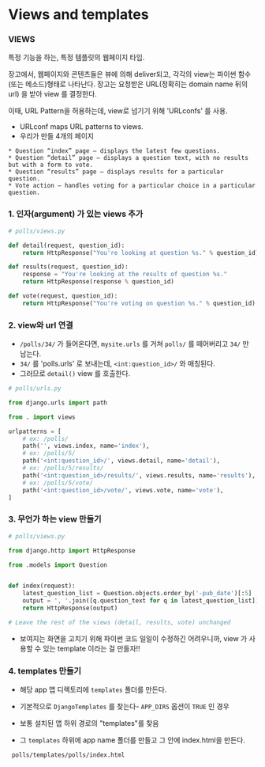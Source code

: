 # Views and templates

### VIEWS

특정 기능을 하는, 특정 템플릿의 웹페이지 타입.

장고에서, 웹페이지와 콘텐츠들은 뷰에 의해 deliver되고, 각각의 view는 파이썬 함수(또는 메소드)형태로 나타난다. 장고는 요청받은 URL(정확히는 domain name 뒤의 url) 을 받아 view 를 결정한다.

이때, URL Pattern을 허용하는데, view로 넘기기 위해 'URLconfs' 를 사용.

- URLconf maps URL patterns to views.
- 우리가 만들 4개의 페이지

```
* Question “index” page – displays the latest few questions.
* Question “detail” page – displays a question text, with no results but with a form to vote.
* Question “results” page – displays results for a particular question.
* Vote action – handles voting for a particular choice in a particular question.
```



### 1. 인자(argument) 가 있는 views 추가

```python
# polls/views.py

def detail(request, question_id):
    return HttpResponse("You're looking at question %s." % question_id)

def results(request, question_id):
    response = "You're looking at the results of question %s."
    return HttpResponse(response % question_id)

def vote(request, question_id):
    return HttpResponse("You're voting on question %s." % question_id)
```



### 2. view와 url 연결

- `/polls/34/` 가 들어온다면, `mysite.urls` 를 거쳐 `polls/` 를 떼어버리고 `34/` 만 남는다.
- `34/` 를 'polls.urls' 로 보내는데, `<int:question_id>/` 와 매칭된다.
- 그러므로 `detail()` view 를 호출한다.

```python
# polls/urls.py

from django.urls import path

from . import views

urlpatterns = [
    # ex: /polls/
    path('', views.index, name='index'),
    # ex: /polls/5/
    path('<int:question_id>/', views.detail, name='detail'),
    # ex: /polls/5/results/
    path('<int:question_id>/results/', views.results, name='results'),
    # ex: /polls/5/vote/
    path('<int:question_id>/vote/', views.vote, name='vote'),
]
```



### 3. 무언가 하는 view 만들기

```python
# polls/views.py

from django.http import HttpResponse

from .models import Question


def index(request):
    latest_question_list = Question.objects.order_by('-pub_date')[:5]
    output = ', '.join([q.question_text for q in latest_question_list])
    return HttpResponse(output)

# Leave the rest of the views (detail, results, vote) unchanged
```

- 보여지는 화면을 고치기 위해 파이썬 코드 일일이 수정하긴 어려우니까, view 가 사용할 수 있는 template 이라는 걸 만들자!!



### 4. templates 만들기

- 해당 app 앱 디렉토리에 `templates` 폴더를 만든다.
- 기본적으로 `DjangoTemplates` 를 찾는다- `APP_DIRS` 옵션이 `TRUE` 인 경우
- 보통 설치된 앱 하위 경로의 "templates"를 찾음

- 그 `templates` 하위에 app name 폴더를 만들고 그 안에 index.html을 만든다.

```bash
 polls/templates/polls/index.html
```
